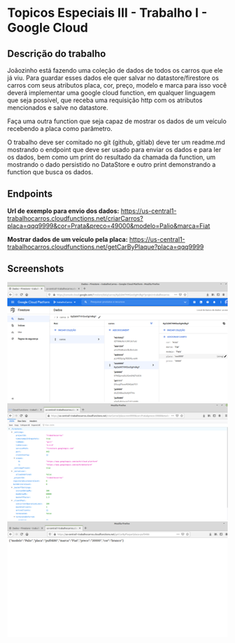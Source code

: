 # Topicos Especiais III - Trabalho I - Google Cloud

## Descrição do trabalho
Joãozinho está fazendo uma coleção de dados de todos os carros que ele já viu. 
Para guardar esses dados ele quer salvar no datastore/firestore os carros com seus atributos placa, cor, preço, modelo e marca para isso você deverá implementar uma google cloud function, em qualquer linguagem que seja possível, que receba uma requisição http com os atributos mencionados e salve no datastore. 

Faça uma outra function que seja capaz de mostrar os dados de um veículo recebendo a placa como parâmetro. 

O trabalho deve ser comitado no git (github, gitlab) deve ter um readme.md mostrando o endpoint que deve ser usado para enviar os dados e para ler os dados, bem como um print do resultado da chamada da function, um mostrando o dado persistido no DataStore e outro print demonstrando a function que busca os dados. 


## Endpoints

**Url de exemplo para envio dos dados:** https://us-central1-trabalhocarros.cloudfunctions.net/criarCarros?placa=qqq9999&cor=Prata&preco=49000&modelo=Palio&marca=Fiat

**Mostrar dados de um veículo pela placa:** https://us-central1-trabalhocarros.cloudfunctions.net/getCarByPlaque?placa=qqq9999

## Screenshots
<img src="./.github/firestore.png?raw=true"/>

<img src="./.github/criarcarros.png?raw=true"/>

<img src="./.github/getCarByPlaque.png?raw=true"/>
